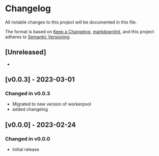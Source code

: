 # Changelog

All notable changes to this project will be documented in this file.

The format is based on [Keep a Changelog](https://keepachangelog.com/en/1.0.0/),
[markdownlint](https://dlaa.me/markdownlint/),
and this project adheres to [Semantic Versioning](https://semver.org/spec/v2.0.0.html).

## [Unreleased]

-
## [v0.0.3] - 2023-03-01

### Changed in v0.0.3

- Migrated to new version of workerpool
- added changelog

## [v0.0.0] - 2023-02-24

### Changed in v0.0.0

- Initial release
